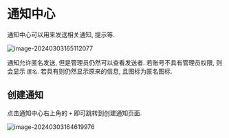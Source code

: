 # 通知中心

通知中心可以用来发送相关通知, 提示等.

![image-20240303165112077](/assets/image-20240303165112077.png)

通知允许匿名发送, 但是管理员仍然可以查看发送者. 若账号不具有管理员权限, 则会显示 `匿名`. 若具有则仍然显示原来的信息, 且图标为匿名图标.

## 创建通知

点击通知中心右上角的 `+` 即可跳转到创建通知页面.

![image-20240303164619976](/assets/image-20240303164619976.png)
